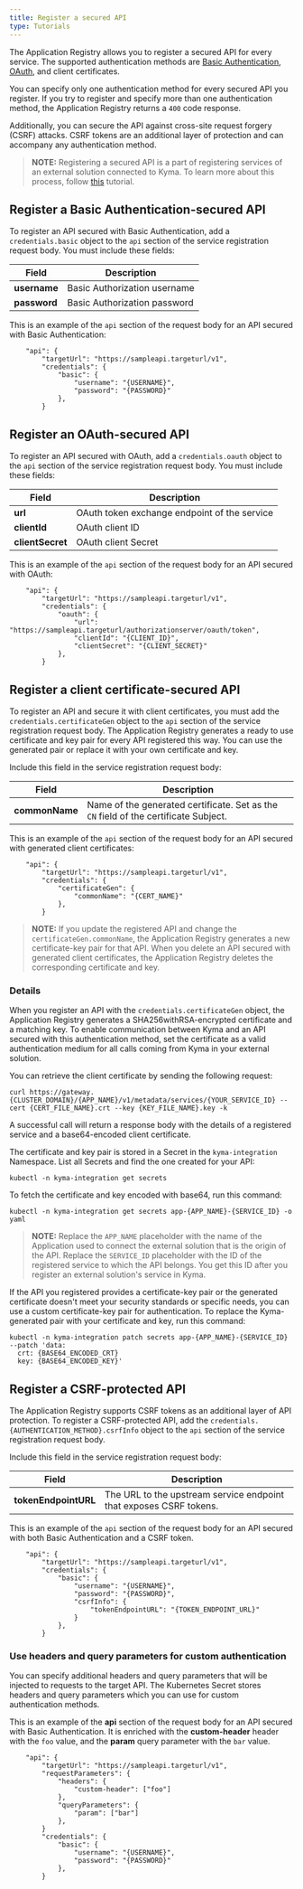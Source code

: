 ```yaml
---
title: Register a secured API
type: Tutorials
---
```


The Application Registry allows you to register a secured API for every service. The supported authentication methods are [Basic Authentication](https://tools.ietf.org/html/rfc7617), [OAuth](https://tools.ietf.org/html/rfc6750), and client certificates.

You can specify only one authentication method for every secured API you register. If you try to register and specify more than one authentication method, the Application Registry returns a `400` code response.

Additionally, you can secure the API against cross-site request forgery (CSRF) attacks. CSRF tokens are an additional layer of protection and can accompany any authentication method.  

>**NOTE:** Registering a secured API is a part of registering services of an external solution connected to Kyma. To learn more about this process, follow [this](#tutorials-register-a-service) tutorial.

## Register a Basic Authentication-secured API

To register an API secured with Basic Authentication, add a `credentials.basic` object to the `api` section of the service registration request body. You must include these fields:

| Field   |  Description |
|----------|------|
| **username** | Basic Authorization username |
| **password** | Basic Authorization password |

This is an example of the `api` section of the request body for an API secured with Basic Authentication:

```
    "api": {
        "targetUrl": "https://sampleapi.targeturl/v1",
        "credentials": {
            "basic": {
                "username": "{USERNAME}",
                "password": "{PASSWORD}"
            },
        }  
```
## Register an OAuth-secured API

To register an API secured with OAuth, add a `credentials.oauth` object to the `api` section of the service registration request body. You must include these fields:

| Field   |  Description |
|----------|------|
| **url** |  OAuth token exchange endpoint of the service |
| **clientId** | OAuth client ID |
| **clientSecret** | OAuth client Secret |    

This is an example of the `api` section of the request body for an API secured with OAuth:

```
    "api": {
        "targetUrl": "https://sampleapi.targeturl/v1",
        "credentials": {
            "oauth": {
                "url": "https://sampleapi.targeturl/authorizationserver/oauth/token",
                "clientId": "{CLIENT_ID}",
                "clientSecret": "{CLIENT_SECRET}"
            },
        }  
```

## Register a client certificate-secured API

To register an API and secure it with client certificates, you must add the `credentials.certificateGen` object to the `api` section of the service registration request body. The Application Registry generates a ready to use certificate and key pair for every API registered this way. You can use the generated pair or replace it with your own certificate and key.

Include this field in the service registration request body:

| Field   |  Description |
|----------|------|
| **commonName** |  Name of the generated certificate. Set as the `CN` field of the certificate Subject.  |

This is an example of the `api` section of the request body for an API secured with generated client certificates:

```
    "api": {
        "targetUrl": "https://sampleapi.targeturl/v1",
        "credentials": {
            "certificateGen": {
                "commonName": "{CERT_NAME}"
            },
        }  
```

>**NOTE:** If you update the registered API and change the `certificateGen.commonName`, the Application Registry generates a new certificate-key pair for that API. When you delete an API secured with generated client certificates, the Application Registry deletes the corresponding certificate and key.

### Details

When you register an API with the `credentials.certificateGen` object, the Application Registry generates a SHA256withRSA-encrypted certificate and a matching key. To enable communication between Kyma and an API secured with this authentication method, set the certificate as a valid authentication medium for all calls coming from Kyma in your external solution.

You can retrieve the client certificate by sending the following request:
```
curl https://gateway.{CLUSTER_DOMAIN}/{APP_NAME}/v1/metadata/services/{YOUR_SERVICE_ID} --cert {CERT_FILE_NAME}.crt --key {KEY_FILE_NAME}.key -k
```
A successful call will return a response body with the details of a registered service and a base64-encoded client certificate.

The certificate and key pair is stored in a Secret in the `kyma-integration` Namespace. List all Secrets and find the one created for your API:

```
kubectl -n kyma-integration get secrets
```

To fetch the certificate and key encoded with base64, run this command:

```
kubectl -n kyma-integration get secrets app-{APP_NAME}-{SERVICE_ID} -o yaml
```

>**NOTE:** Replace the `APP_NAME` placeholder with the name of the Application used to connect the external solution that is the origin of the API. Replace the `SERVICE_ID` placeholder with the ID of the registered service to which the API belongs. You get this ID after you register an external solution's service in Kyma.


If the API you registered provides a certificate-key pair or the generated certificate doesn't meet your security standards or specific needs, you can use a custom certificate-key pair for authentication. To replace the Kyma-generated pair with your certificate and key, run this command:

```
kubectl -n kyma-integration patch secrets app-{APP_NAME}-{SERVICE_ID} --patch 'data:
  crt: {BASE64_ENCODED_CRT}
  key: {BASE64_ENCODED_KEY}'
```

## Register a CSRF-protected API

The Application Registry supports CSRF tokens as an additional layer of API protection. To register a CSRF-protected API, add the `credentials.{AUTHENTICATION_METHOD}.csrfInfo` object to the `api` section of the service registration request body.

Include this field in the service registration request body:

| Field | Description |
|-----|-----------|
| **tokenEndpointURL** | The URL to the upstream service endpoint that exposes CSRF tokens. |

This is an example of the `api` section of the request body for an API secured with both Basic Authentication and a CSRF token.

```
    "api": {
        "targetUrl": "https://sampleapi.targeturl/v1",
        "credentials": {
            "basic": {
                "username": "{USERNAME}",
                "password": "{PASSWORD}",
                "csrfInfo": {
                    "tokenEndpointURL": "{TOKEN_ENDPOINT_URL}"
                }
            },
        }
```


### Use headers and query parameters for custom authentication

You can specify additional headers and query parameters that will be injected to requests to the target API.
The Kubernetes Secret stores headers and query parameters which you can use for custom authentication methods.  

This is an example of the **api** section of the request body for an API secured with Basic Authentication. It is enriched with the **custom-header** header with the `foo` value, and the **param** query parameter with the `bar` value.

```
    "api": {
        "targetUrl": "https://sampleapi.targeturl/v1",
        "requestParameters": {
            "headers": {
                "custom-header": ["foo"]
            },
            "queryParameters": {
                "param": ["bar"]
            },
        }
        "credentials": {
            "basic": {
                "username": "{USERNAME}",
                "password": "{PASSWORD}"
            },
        }
```
